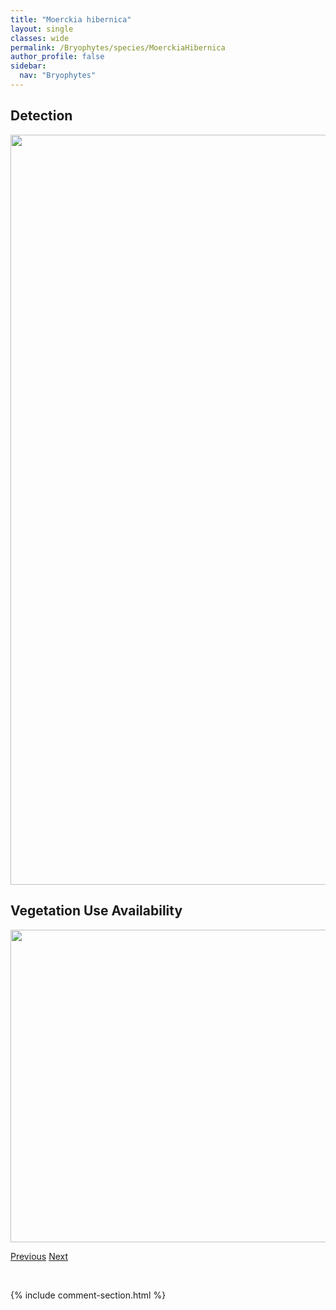 ```yaml
---
title: "Moerckia hibernica"
layout: single
classes: wide
permalink: /Bryophytes/species/MoerckiaHibernica
author_profile: false
sidebar:
  nav: "Bryophytes"
---
```


<h2>Detection</h2>

<a href="https://drive.google.com/uc?export=view&id=1iKFgBnooUz5SxhIiSB9L4aQ_0XRgXVAd">
<img src="https://drive.google.com/uc?export=view&id=1iKFgBnooUz5SxhIiSB9L4aQ_0XRgXVAd" height = "1200" width = "800">
</a>


<h2>Vegetation Use Availability</h2>

<a href="https://drive.google.com/uc?export=view&id=1D4JOWfQvm803NyNqwWf8HH0Z0nkV_aO2">
<img src="https://drive.google.com/uc?export=view&id=1D4JOWfQvm803NyNqwWf8HH0Z0nkV_aO2" height = "500" width = "1000">
</a>


<a href="/DevelopmentWebsite/Bryophytes/species/MniumThomsonii" class="pagination--pager" title="Mnium thomsonii">Previous</a> <a href="/DevelopmentWebsite/Bryophytes/species/MyliaAnomala" class="pagination--pager" title="Mylia anomala">Next</a>

<p>&nbsp;</p>

{% include comment-section.html %}
